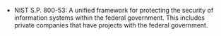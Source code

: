 * NIST S.P. 800-53: A unified framework for protecting the security of information systems within the federal government. This includes private companies that have projects with the federal government.